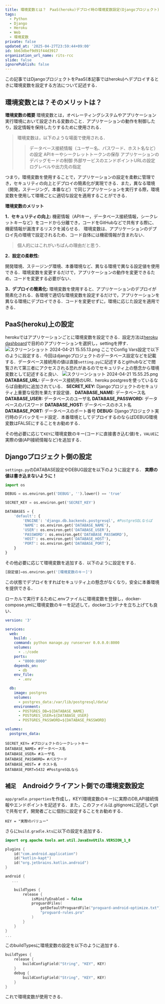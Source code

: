 ```yaml
---
title: 環境変数とは？　PaaS(heroku)デプロイ時の環境変数設定(Djangoプロジェクト)
tags:
  - Python
  - Django
  - Heroku
  - Web
  - 環境変数
private: false
updated_at: '2025-04-27T23:59:44+09:00'
id: bb63dbef9d91f44d3917
organization_url_name: rits-rcc
slide: false
ignorePublish: false
---
```

この記事ではDjangoプロジェクトをPaaS(本記事ではheroku)へデプロイするときに環境変数を設定する方法について記述する．

## 環境変数とは？そのメリットは？
**環境変数の概要**
環境変数とは，オペレーティングシステムやアプリケーション実行環境において設定される変数のこと．アプリケーションの動作を制御したり，設定情報を保持したりするために使用される．

>環境変数は，以下のような場面で使用される．
>>データベース接続情報（ユーザー名、パスワード、ホスト名など）の設定
APIキーやシークレットトークンの保存
アプリケーションのデバッグモードの制御
外部サービスのエンドポイントURLの設定
ログレベルや出力先の指定

つまり，環境変数を使用することで，アプリケーションの設定を柔軟に管理でき，セキュリティの向上とデプロイの簡素化が実現できる．また，異なる環境（開発，ステージング，本番など）で同じアプリケーションを実行する際，環境変数を使用して環境ごとに適切な設定を適用することができる．

**環境変数のメリット**

**1．セキュリティの向上:**
機密情報（APIキー，データベース接続情報，シークレットキーなど）をコードから分離でき，コードをGitHubなどで共有する際に、機密情報が漏洩するリスクを減らせる．
環境変数は、アプリケーションのデプロイ先の環境で設定されるため、コード自体には機密情報が含まれない．
>個人的にはこれがいちばんの理由だと思う．

**2．設定の柔軟性:**

開発環境、ステージング環境、本番環境など、異なる環境で異なる設定値を使用できる．環境変数を変更するだけで，アプリケーションの動作を変更できるため，コードを変更する必要がない．


**3．デプロイの簡素化:**
環境変数を使用すると、アプリケーションのデプロイが簡素化される．各環境で適切な環境変数を設定するだけで，アプリケーションを異なる環境にデプロイできる．コードを変更せずに，環境に応じた設定を適用できる．

## PaaS(heroku)上の設定
herokuではアプリケーションごとに環境変数を設定できる．設定方法は[heroku dashboard](https://dashboard.heroku.com/)で目的のアプリケーションを選択し，settingを押す．
![スクリーンショット 2024-04-21 15.55.13.png](https://qiita-image-store.s3.ap-northeast-1.amazonaws.com/0/3757442/9547cc83-12a1-02cf-5fc8-b7512af38057.png)
ここでConfig Vars設定で以下のように設定する．今回はdjangoプロジェクトのデータベース設定などを記載する．データベース接続用の値は直接`setting.py`に記述するとgithubなどで閲覧されて第三者にアクセスされる恐れがあるのでセキュリティ上の懸念から環境変数として記述すると良い．
![スクリーンショット 2024-04-21 15.55.25.png](https://qiita-image-store.s3.ap-northeast-1.amazonaws.com/0/3757442/7b5d452d-112d-a8bd-f29f-546bce48a708.png)
**DATABASE_URL:** データベース接続用のURI．heroku postgresを使っているならば自動的に追加されている．
**SECRET_KEY:** Djangoプロジェクトのセキュリティ上重要な役割を果たす設定値．
**DATABASE_NAME:** データベース名
**DATABASE_USER:** データベースのユーザ名
**DATABASE_PASSWORD:** データベースのパスワード
**DATABASE_HOST:** データベースのホスト名
**DATABASE_PORT:** データベースのポート番号
**DEBUG:** Djangoプロジェクト実行時のデバックモード設定．本番環境としてデプロイするのならばDEBUG環境変数はFALSEにすることをお勧めする．

その他必要に応じて`KEY`に環境変数のキー(コードに直接書き込む値)を，`VALUE`に実際の値(API接続情報など)を追加する．

## Djangoプロジェクト側の設定
`settings.py`のDATABASE設定やDEBUG設定を以下のように設定する．
**実際の値は書き込まないように！**
```settings.py
import os

DEBUG = os.environ.get('DEBUG', '').lower() == 'true'

SECRET_KEY = os.environ.get('SECRET_KEY')

DATABASES = {
    'default': {
        'ENGINE': 'django.db.backends.postgresql', #PostgreSQLならば
        'NAME': os.environ.get('DATABASE_NAME'),
        'USER': os.environ.get('DATABASE_USER'),
        'PASSWORD': os.environ.get('DATABASE_PASSWORD'),
        'HOST': os.environ.get('DATABASE_HOST'),
        'PORT': os.environ.get('DATABASE_PORT'),
    }
}

```
その他必要に応じて環境変数を追加する．以下のように設定をする．
```settings.py
[設定値]=os.environ.get('[環境変数のキー]')
```

この状態でデプロイをすればセキュリティ上の懸念がなくなり，安全に本番環境を提供できる．

ローカルで実行するために.envファイルに環境変数を登録し，docker-compose.ymlに環境変数のキーを記述して，dockerコンテナを立ち上げても良い．
```docker-compose.yml
version: '3'

services:
  web:
    build: .
    command: python manage.py runserver 0.0.0.0:8000
    volumes:
      - .:/code
    ports:
      - "8000:8000"
    depends_on:
      - db
    env_file:
      - .env

  db:
    image: postgres
    volumes:
      - postgres_data:/var/lib/postgresql/data/
    environment:
      - POSTGRES_DB=${DATABASE_NAME}
      - POSTGRES_USER=${DATABASE_USER}
      - POSTGRES_PASSWORD=${DATABASE_PASSWORD}

volumes:
  postgres_data:
```
```.env
SECRET_KEY= #プロジェクトのシークレットキー
DATABASE_NAME= #データベース名
DATABASE_USER= #ユーザ名
DATABASE_PASSWORD= #パスワード
DATABASE_HOST= # ホスト名
DATABASE_PORT=5432 #PostgreSQLなら
```



## `補足`　Androidクライアント側での環境変数設定
`app/gradle.properties`を作成し，KEY(環境変数のキー)に実際のDB,API接続情報やエンドポイントを記述する．また，このファイルは.gitignoreに記述してgitで共有せず，開発者ごとに個別に設定することをお勧めする．

```app/gradle.properties
KEY = "実際のバリュー"
```
さらに`build.gradle.kts`に以下の設定を追加する．
```app/build.gradle.kts
import org.apache.tools.ant.util.JavaEnvUtils.VERSION_1_8

plugins {
    id("com.android.application")
    id("kotlin-kapt")
    id("org.jetbrains.kotlin.android")
}

android {
   ...

    buildTypes {
        release {
            isMinifyEnabled = false
            proguardFiles(
                getDefaultProguardFile("proguard-android-optimize.txt"),
                "proguard-rules.pro"
            )
        }
    }
}
...
```
このbuildTypesに環境変数の設定を以下のように追加する．
```app/build.gradle.kts
buildTypes {
    release {
        buildConfigField("String", "KEY", KEY)
    }
    debug {
        buildConfigField("String", "KEY", KEY)
    }
}
```
これで環境変数が使用できる．
